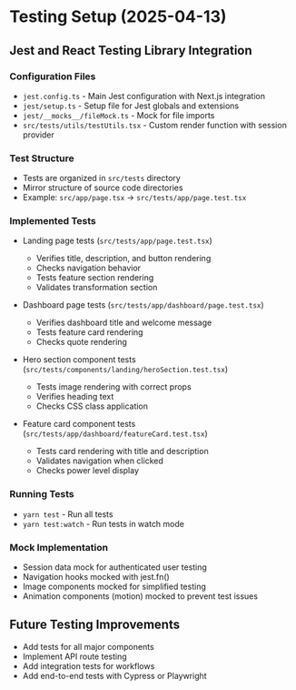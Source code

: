 # Testing Setup (2025-04-13)

## Jest and React Testing Library Integration

### Configuration Files

- `jest.config.ts` - Main Jest configuration with Next.js integration
- `jest/setup.ts` - Setup file for Jest globals and extensions
- `jest/__mocks__/fileMock.ts` - Mock for file imports
- `src/tests/utils/testUtils.tsx` - Custom render function with session provider

### Test Structure

- Tests are organized in `src/tests` directory
- Mirror structure of source code directories
- Example: `src/app/page.tsx` → `src/tests/app/page.test.tsx`

### Implemented Tests

- Landing page tests (`src/tests/app/page.test.tsx`)

  - Verifies title, description, and button rendering
  - Checks navigation behavior
  - Tests feature section rendering
  - Validates transformation section

- Dashboard page tests (`src/tests/app/dashboard/page.test.tsx`)

  - Verifies dashboard title and welcome message
  - Tests feature card rendering
  - Checks quote rendering

- Hero section component tests (`src/tests/components/landing/heroSection.test.tsx`)

  - Tests image rendering with correct props
  - Verifies heading text
  - Checks CSS class application

- Feature card component tests (`src/tests/app/dashboard/featureCard.test.tsx`)
  - Tests card rendering with title and description
  - Validates navigation when clicked
  - Checks power level display

### Running Tests

- `yarn test` - Run all tests
- `yarn test:watch` - Run tests in watch mode

### Mock Implementation

- Session data mock for authenticated user testing
- Navigation hooks mocked with jest.fn()
- Image components mocked for simplified testing
- Animation components (motion) mocked to prevent test issues

## Future Testing Improvements

- Add tests for all major components
- Implement API route testing
- Add integration tests for workflows
- Add end-to-end tests with Cypress or Playwright
